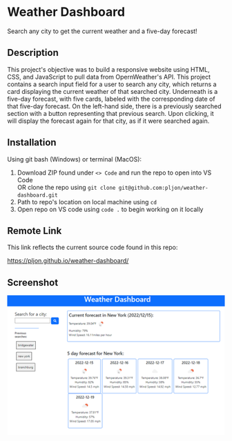 # Weather Dashboard

Search any city to get the current weather and a five-day forecast!

## Description

This project's objective was to build a responsive website using HTML, CSS, and JavaScript to pull data from OpernWeather's API. This project contains a search input field for a user to search any city, which returns a card displaying the current weather of that searched city. Underneath is a five-day forecast, with five cards, labeled with the corresponding date of that five-day forecast. On the left-hand side, there is a previously searched section with a button representing that previous search. Upon clicking, it will display the forecast again for that city, as if it were searched again.

## Installation

Using git bash (Windows) or terminal (MacOS):

1. Download ZIP found under `<> Code` and run the repo to open into VS Code <br />
OR clone the repo using `git clone git@github.com:pljon/weather-dashboard.git`
2. Path to repo's location on local machine using `cd`
3. Open repo on VS code using `code .` to begin working on it locally

## Remote Link

This link reflects the current source code found in this repo:

https://pljon.github.io/weather-dashboard/

## Screenshot

![website gif](./assets/images/weather-dashboard.png)